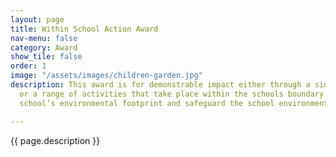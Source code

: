 ```yaml
---
layout: page
title: Within School Action Award
nav-menu: false
category: Award
show_tile: false
order: 1
image: "/assets/images/children-garden.jpg"
description: This award is for demonstrable impact either through a single initiative
  or a range of activities that take place within the schools boundary to lower the
  school’s environmental footprint and safeguard the school environment.

---
```

{{ page.description }}